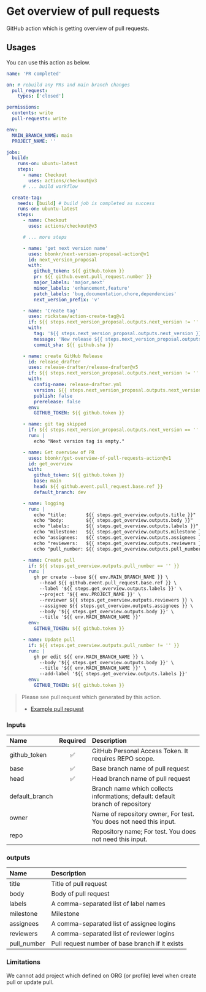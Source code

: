 # Get overview of pull requests

GitHub action which is getting overview of pull requests.

## Usages

You can use this action as below.

```yaml
name: 'PR completed'

on: # rebuild any PRs and main branch changes
  pull_request:
    types: ['closed']

permissions:
  contents: write
  pull-requests: write

env:
  MAIN_BRANCH_NAME: main
  PROJECT_NAME: ''

jobs:
  build:
    runs-on: ubuntu-latest
    steps:
      - name: Checkout
        uses: actions/checkout@v3
      # ... build workflow

  create-tag:
    needs: [build] # build job is completed as success
    runs-on: ubuntu-latest
    steps:
      - name: Checkout
        uses: actions/checkout@v3

      # ... more steps

      - name: 'get next version name'
        uses: bbonkr/next-version-proposal-action@v1
        id: next_version_proposal
        with:
          github_token: ${{ github.token }}
          pr: ${{ github.event.pull_request.number }}
          major_labels: 'major,next'
          minor_labels: 'enhancement,feature'
          patch_labels: 'bug,documentation,chore,dependencies'
          next_version_prefix: 'v'

      - name: 'Create tag'
        uses: rickstaa/action-create-tag@v1
        if: ${{ steps.next_version_proposal.outputs.next_version != '' }}
        with:
          tag: '${{ steps.next_version_proposal.outputs.next_version }}'
          message: 'New release ${{ steps.next_version_proposal.outputs.next_version }}'
          commit_sha: ${{ github.sha }}

      - name: create GitHub Release
        id: release_drafter
        uses: release-drafter/release-drafter@v5
        if: ${{ steps.next_version_proposal.outputs.next_version != '' }}
        with:
          config-name: release-drafter.yml
          version: ${{ steps.next_version_proposal.outputs.next_version }}
          publish: false
          prerelease: false
        env:
          GITHUB_TOKEN: ${{ github.token }}

      - name: git tag skipped
        if: ${{ steps.next_version_proposal.outputs.next_version == '' }}
        run: |
          echo "Next version tag is empty."

      - name: Get overview of PR
        uses: bbonkr/get-overview-of-pull-requests-action@v1
        id: get_overview
        with:
          github_token: ${{ github.token }}
          base: main
          head: ${{ github.event.pull_request.base.ref }}
          default_branch: dev

      - name: logging
        run: |
          echo "title:       ${{ steps.get_overview.outputs.title }}"
          echo "body:        ${{ steps.get_overview.outputs.body }}"
          echo "labels:      ${{ steps.get_overview.outputs.labels }}"
          echo "milestone:   ${{ steps.get_overview.outputs.milestone }}"
          echo "assignees:   ${{ steps.get_overview.outputs.assignees }}"
          echo "reviewers:   ${{ steps.get_overview.outputs.reviewers }}"
          echo "pull_number: ${{ steps.get_overview.outputs.pull_number }}"

      - name: Create pull
        if: ${{ steps.get_overview.outputs.pull_number == '' }}
        run: |
          gh pr create --base ${{ env.MAIN_BRANCH_NAME }} \
            --head ${{ github.event.pull_request.base.ref }} \
            --label '${{ steps.get_overview.outputs.labels }}' \
            --project '${{ env.PROJECT_NAME }}' \
            --reviewer ${{ steps.get_overview.outputs.reviewers }} \
            --assignee ${{ steps.get_overview.outputs.assignees }} \
            --body '${{ steps.get_overview.outputs.body }}' \
            --title '${{ env.MAIN_BRANCH_NAME }}'
        env:
          GITHUB_TOKEN: ${{ github.token }}

      - name: Update pull
        if: ${{ steps.get_overview.outputs.pull_number != '' }}
        run: |
          gh pr edit ${{ env.MAIN_BRANCH_NAME }} \
            --body '${{ steps.get_overview.outputs.body }}' \
            --title '${{ env.MAIN_BRANCH_NAME }}' \
            --add-label '${{ steps.get_overview.outputs.labels }}'
        env:
          GITHUB_TOKEN: ${{ github.token }}
```

> Please see pull request which generated by this action.
>
> - [Example pull request](https://github.com/bbonkr/get-overview-of-pull-requests-action/pull/15)

### Inputs

| Name           | Required | Description                                                                    |
| :------------- | :------: | :----------------------------------------------------------------------------- |
| github_token   |    ✅    | GitHub Personal Access Token. It requires REPO scope.                          |
| base           |    ✅    | Base branch name of pull request                                               |
| head           |    ✅    | Head branch name of pull request                                               |
| default_branch |          | Branch name which collects informations; default: default branch of repository |
| owner          |          | Name of repository owner, For test. You does not need this input.              |
| repo           |          | Repository name; For test. You does not need this input.                       |

### outputs

| Name        | Description                                     |
| :---------- | :---------------------------------------------- |
| title       | Title of pull request                           |
| body        | Body of pull request                            |
| labels      | A comma-separated list of label names           |
| milestone   | Milestone                                       |
| assignees   | A comma-separated list of assignee logins       |
| reviewers   | A comma-separated list of reviewer logins       |
| pull_number | Pull request number of base branch if it exists |

### Limitations

We cannot add project which defined on ORG (or profile) level when create pull or update pull.
